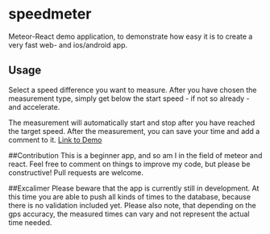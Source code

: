 # speedmeter
Meteor-React demo application, to demonstrate how easy it is to create a very fast web- and ios/android app.

## Usage
Select a speed difference you want to measure. After you have chosen the measurement type, simply get below the start speed - if not so already - and accelerate.

The measurement will automatically start and stop after you have reached the target speed.
After the measurement, you can save your time and add a comment to it.
[Link to Demo](https://speedmeter.meteor.com/)

##Contribution
This is a beginner app, and so am I in the field of meteor and react. Feel free to comment on things to improve my code, but please be constructive!
Pull requests are welcome.

##Excalimer
Please beware that the app is currently still in development.
At this time you are able to push all kinds of times to the database, because there is no validation included yet.
Please also note, that depending on the gps accuracy, the measured times can vary and not represent the actual time needed.
